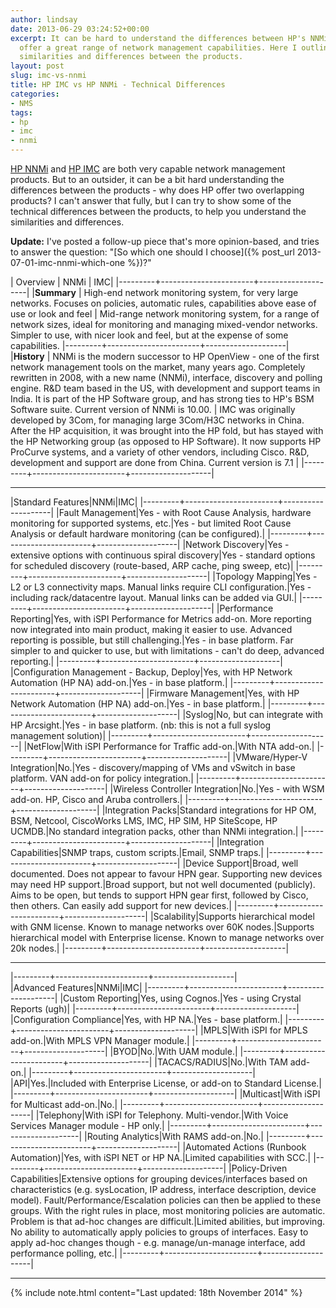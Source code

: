 ```yaml
---
author: lindsay
date: 2013-06-29 03:24:52+00:00
excerpt: It can be hard to understand the differences between HP's NNMi and IMC. Both
  offer a great range of network management capabilities. Here I outline the technical
  similarities and differences between the products.
layout: post
slug: imc-vs-nnmi
title: HP IMC vs HP NNMi - Technical Differences
categories:
- NMS
tags:
- hp
- imc
- nnmi
---
```


[HP NNMi](https://saas.hpe.com/en-us/software/network-node-manager-i-network-management-software) and [HP IMC](https://www.hpe.com//networking/imc) are both very capable network management products. But to an outsider, it can be a bit hard understanding the differences between the products - why does HP offer two overlapping products? I can't answer that fully, but I can try to show some of the technical differences between the products, to help you understand the similarities and differences.

**Update:** I've posted a follow-up piece that's more opinion-based, and tries to answer the question: "[So which one should I choose]({% post_url 2013-07-01-imc-nnmi-which-one %})?"

| Overview | NNMi | IMC|
|---------+-----------------------+--------------------|
|**Summary** | High-end network monitoring system, for very large networks. Focuses on policies, automatic rules, capabilities above ease of use or look and feel | Mid-range network monitoring system, for a range of network sizes, ideal for monitoring and managing mixed-vendor networks. Simpler to use, with nicer look and feel, but at the expense of some capabilities.
|---------+-----------------------+--------------------|
|**History** | NNMi is the modern successor to HP OpenView - one of the first network management tools on the market, many years ago. Completely rewritten in 2008, with a new name (NNMi), interface, discovery and polling engine. R&D team based in the US, with development and support teams in India. It is part of the HP Software group, and has strong ties to HP's BSM Software suite. Current version of NNMi is 10.00. | IMC was originally developed by 3Com, for managing large 3Com/H3C networks in China. After the HP acquisition, it was brought into the HP fold, but has stayed with the HP Networking group (as opposed to HP Software). It now supports HP ProCurve systems, and a variety of other vendors, including Cisco. R&D, development and support are done from China. Current version is 7.1 | 
|---------+-----------------------+--------------------|

---

|Standard Features|NNMi|IMC|
|---------+-----------------------+--------------------|
|Fault Management|Yes - with Root Cause Analysis, hardware monitoring for supported systems, etc.|Yes - but limited Root Cause Analysis or default hardware monitoring (can be configured).|
|---------+-----------------------+--------------------|
|Network Discovery|Yes - extensive options with continuous spiral discovery|Yes - standard options for scheduled discovery (route-based, ARP cache, ping sweep, etc)|
|---------+-----------------------+--------------------|
|Topology Mapping|Yes - L2 or L3 connectivity maps. Manual links require CLI configuration.|Yes - including rack/datacentre layout. Manual links can be added via GUI.|
|---------+-----------------------+--------------------|
|Performance Reporting|Yes, with iSPI Performance for Metrics add-on. More reporting now integrated into main product, making it easier to use. Advanced reporting is possible, but still challenging.|Yes - in base platform. Far simpler to and quicker to use, but with limitations - can't do deep, advanced reporting.|
|---------+-----------------------+--------------------|
|Configuration Management - Backup, Deploy|Yes, with HP Network Automation (HP NA) add-on.|Yes - in base platform.|
|---------+-----------------------+--------------------|
|Firmware Management|Yes, with HP Network Automation (HP NA) add-on.|Yes - in base platform.|
|---------+-----------------------+--------------------|
|Syslog|No, but can integrate with HP Arcsight.|Yes - in base platform. (nb: this is not a full syslog management solution)|
|---------+-----------------------+--------------------|
|NetFlow|With iSPI Performance for Traffic add-on.|With NTA add-on.|
|---------+-----------------------+--------------------|
|VMware/Hyper-V Integration|No.|Yes - discovery/mapping of VMs and vSwitch in base platform. VAN add-on for policy integration.|
|---------+-----------------------+--------------------|
|Wireless Controller Integration|No.|Yes - with WSM add-on. HP, Cisco and Aruba controllers.|
|---------+-----------------------+--------------------|
|Integration Packs|Standard integrations for HP OM, BSM, Netcool, CiscoWorks LMS, IMC, HP SIM, HP SiteScope, HP UCMDB.|No standard integration packs, other than NNMi integration.|
|---------+-----------------------+--------------------|
|Integration Capabilities|SNMP traps, custom scripts.|Email, SNMP traps.|
|---------+-----------------------+--------------------|
|Device Support|Broad, well documented. Does not appear to favour HPN gear. Supporting new devices may need HP support.|Broad support, but not well documented (publicly). Aims to be open, but tends to support HPN gear first, followed by Cisco, then others. Can easily add support for new devices.|
|---------+-----------------------+--------------------|
|Scalability|Supports hierarchical model with GNM license. Known to manage networks over 60K nodes.|Supports hierarchical model with Enterprise license. Known to manage networks over 20k nodes.|
|---------+-----------------------+--------------------|

---

|---------+-----------------------+--------------------|
|Advanced Features|NNMi|IMC|
|---------+-----------------------+--------------------|
|Custom Reporting|Yes, using Cognos.|Yes - using Crystal Reports (ugh)|
|---------+-----------------------+--------------------|
|Configuration Compliance|Yes, with HP NA.|Yes - base platform.|
|---------+-----------------------+--------------------|
|MPLS|With iSPI for MPLS add-on.|With MPLS VPN Manager module.|
|---------+-----------------------+--------------------|
|BYOD|No.|With UAM module.|
|---------+-----------------------+--------------------|
|TACACS/RADIUS|No.|With TAM add-on.|
|---------+-----------------------+--------------------|
|API|Yes.|Included with Enterprise License, or add-on to Standard License.|
|---------+-----------------------+--------------------|
|Multicast|With iSPI for Multicast add-on.|No.|
|---------+-----------------------+--------------------|
|Telephony|With iSPI for Telephony. Multi-vendor.|With Voice Services Manager module - HP only.|
|---------+-----------------------+--------------------|
|Routing Analytics|With RAMS add-on.|No.|
|---------+-----------------------+--------------------|
|Automated Actions (Runbook Automation)|Yes, with iSPI NET or HP NA.|Limited capabilities with SCC.|
|---------+-----------------------+--------------------|
|Policy-Driven Capabilities|Extensive options for grouping devices/interfaces based on characteristics (e.g. sysLocation, IP address, interface description, device model). Fault/Performance/Escalation policies can then be applied to these groups. With the right rules in place, most monitoring policies are automatic. Problem is that ad-hoc changes are difficult.|Limited abilities, but improving. No ability to automatically apply policies to groups of interfaces. Easy to apply ad-hoc changes though - e.g. manage/un-manage interface, add performance polling, etc.|
|---------+-----------------------+--------------------|

---

{% include note.html content="Last updated: 18th November 2014" %}

